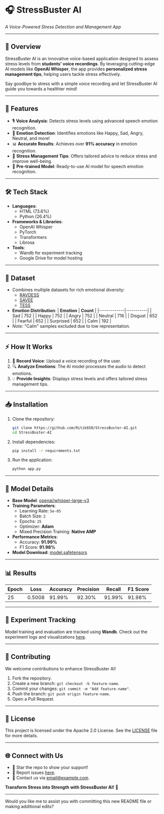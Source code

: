 # 🎧 **StressBuster AI**  
*A Voice-Powered Stress Detection and Management App*

---

## 🌟 **Overview**  
StressBuster AI is an innovative voice-based application designed to assess stress levels from **students' voice recordings**. By leveraging cutting-edge AI models like **OpenAI Whisper**, the app provides **personalized stress management tips**, helping users tackle stress effectively.

Say goodbye to stress with a simple voice recording and let StressBuster AI guide you towards a healthier mind!

---

## 🚀 **Features**
- 🎙️ **Voice Analysis**: Detects stress levels using advanced speech emotion recognition.
- 🧠 **Emotion Detection**: Identifies emotions like Happy, Sad, Angry, Neutral, and more!
- 📊 **Accurate Results**: Achieves over **91% accuracy** in emotion recognition.
- 🎯 **Stress Management Tips**: Offers tailored advice to reduce stress and improve well-being.
- 🔗 **Pre-trained Model**: Ready-to-use AI model for speech emotion recognition.

---

## 🛠️ **Tech Stack**
- **Languages**: 
  - HTML (73.6%)
  - Python (26.4%)
- **Frameworks & Libraries**:
  - OpenAI Whisper
  - PyTorch
  - Transformers
  - Librosa
- **Tools**:
  - Wandb for experiment tracking
  - Google Drive for model hosting

---

## 📂 **Dataset**
- Combines multiple datasets for rich emotional diversity:
  - [RAVDESS](https://zenodo.org/records/1188976#.XsAXemgzaUk)
  - [SAVEE](https://www.kaggle.com/datasets/ejlok1/surrey-audiovisual-expressed-emotion-savee/data)
  - [TESS](https://tspace.library.utoronto.ca/handle/1807/24487)
- **Emotion Distribution**:
  | **Emotion** | **Count** |
  |-------------|-----------|
  | Sad         | 752       |
  | Happy       | 752       |
  | Angry       | 752       |
  | Neutral     | 716       |
  | Disgust     | 652       |
  | Fearful     | 652       |
  | Surprised   | 652       |
  | Calm        | 192       |
- *Note*: "Calm" samples excluded due to low representation.

---

## ⚡ **How It Works**
1. 🎤 **Record Voice**: Upload a voice recording of the user.
2. 🔍 **Analyze Emotions**: The AI model processes the audio to detect emotions.
3. 💡 **Provide Insights**: Displays stress levels and offers tailored stress management tips.

---

## 📥 **Installation**
1. Clone the repository:
   ```bash
   git clone https://github.com/Ritik650/StressBuster-AI.git
   cd StressBuster-AI
   ```
2. Install dependencies:
   ```bash
   pip install -r requirements.txt
   ```
3. Run the application:
   ```bash
   python app.py
   ```

---

## 🔧 **Model Details**
- **Base Model**: [openai/whisper-large-v3](https://huggingface.co/openai/whisper-large-v3)
- **Training Parameters**:
  - Learning Rate: `5e-05`
  - Batch Size: `2`
  - Epochs: `25`
  - Optimizer: **Adam**
  - Mixed Precision Training: **Native AMP**
- **Performance Metrics**:
  - Accuracy: **91.99%**
  - F1 Score: **91.98%**
- **Model Download**: [model.safetensors](https://drive.google.com/file/d/1N1XNpJG4uT1CJgoPtf5SByKRyxn14BAJ/view?usp=sharing)

---

## 📊 **Results**
| **Epoch** | **Loss** | **Accuracy** | **Precision** | **Recall** | **F1 Score** |
|-----------|----------|--------------|---------------|------------|--------------|
| 25        | 0.5008   | 91.99%       | 92.30%        | 91.99%     | 91.98%       |

---

## 🧪 **Experiment Tracking**
Model training and evaluation are tracked using **Wandb**. Check out the experiment logs and visualizations [here](https://wandb.ai/firdhoworking-sepuluh-nopember-institute-of-technology/speech-emotion-recognition).

---

## 🤝 **Contributing**
We welcome contributions to enhance StressBuster AI!  
1. Fork the repository.
2. Create a new branch: `git checkout -b feature-name`.
3. Commit your changes: `git commit -m "Add feature-name"`.
4. Push the branch: `git push origin feature-name`.
5. Open a Pull Request.

---

## 📜 **License**
This project is licensed under the Apache 2.0 License. See the [LICENSE](LICENSE) file for more details.

---

## 🌐 **Connect with Us**
- 🌟 Star the repo to show your support!
- 🐛 Report issues [here](https://github.com/Ritik650/StressBuster-AI/issues).
- 📧 Contact us via [email@example.com](mailto:email@example.com).

**Transform Stress into Strength with StressBuster AI!** 🙌  

---

Would you like me to assist you with committing this new README file or making additional edits?

